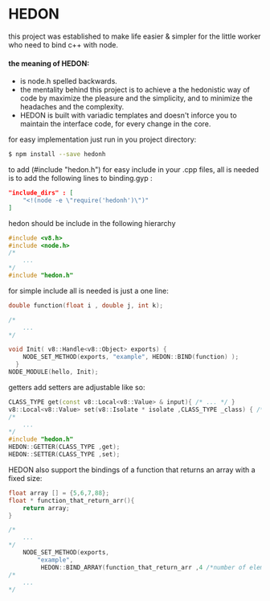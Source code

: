 # HEDON
this project was established to make life easier & simpler for the little worker who need to bind c++ with node.

#### the meaning of HEDON:
- is node.h spelled backwards.
- the mentality behind this project is to achieve a the hedonistic way of code by maximize the pleasure and the simplicity, and to minimize the headaches and the complexity.
- HEDON is built with variadic templates and doesn't inforce you to maintain the interface code, for every change in the core.  

for easy implementation just run in you project directory:
``` bash
$ npm install --save hedonh
```

to add (#include "hedon.h") for easy include in your .cpp files,
all is needed is to add the following lines to binding.gyp : 
``` json
"include_dirs" : [
    "<!(node -e \"require('hedonh')\")"
]
```

hedon should be include in the following hierarchy
``` cpp
#include <v8.h>
#include <node.h>
/*
    ...
*/
#include "hedon.h"
```

for simple include all is needed is just a one line:
``` cpp
double function(float i , double j, int k);

/*
    ...
*/

void Init( v8::Handle<v8::Object> exports) {
    NODE_SET_METHOD(exports, "example", HEDON::BIND(function) );
  }
NODE_MODULE(hello, Init);

```


getters add setters are adjustable like so:
``` cpp
CLASS_TYPE get(const v8::Local<v8::Value> & input){ /* ... */ }
v8::Local<v8::Value> set(v8::Isolate * isolate ,CLASS_TYPE _class) { /* ... */ }
/*
    ...
*/
#include "hedon.h"
HEDON::GETTER(CLASS_TYPE ,get);
HEDON::SETTER(CLASS_TYPE ,set);
``` 

HEDON also support the bindings of a function that returns an array with a fixed size:
``` cpp
float array [] = {5,6,7,88};
float * function_that_return_arr(){
	return array;
}

/*
    ...
*/
    NODE_SET_METHOD(exports,
     	"example",
     	 HEDON::BIND_ARRAY(function_that_return_arr ,4 /*number of elements*/ ) 
/*
    ...
*/
```

